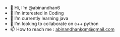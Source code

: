 - 👋 Hi, I’m @abinandhan6
- 👀 I’m interested in Coding
- 🌱 I’m currently learning java
- 💞️ I’m looking to collaborate on c++ python
- 📫 How to reach me : abinandhankgm@gmail.com

<!---
abinandhan6/abinandhan6 is a ✨ special ✨ repository because its `README.md` (this file) appears on your GitHub profile.
You can click the Preview link to take a look at your changes.
--->

